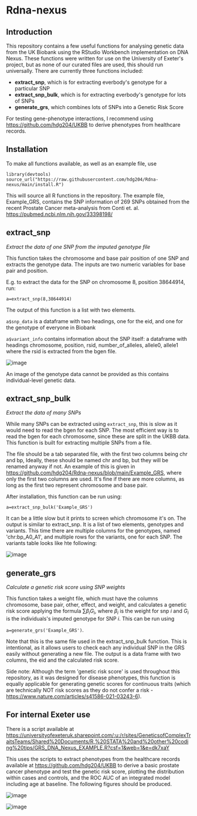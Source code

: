 # Rdna-nexus

## Introduction

This repository contains a few useful functions for analysing genetic data from the UK Biobank using the RStudio Workbench implementation on DNA Nexus. These functions were written for use on the University of Exeter's project, but as none of our curated files are used, this should run universally. There are currently three functions included:

* **extract_snp**, which is for extracting everbody's genotype for a particular SNP
* **extract_snp_bulk**, which is for extracting everbody's genotype for lots of SNPs
* **generate_grs**, which combines lots of SNPs into a Genetic Risk Score

For testing gene-phenotype interactions, I recommend using https://github.com/hdg204/UKBB to derive phenotypes from healthcare records.

## Installation

To make all functions available, as well as an example file, use
```
library(devtools)
source_url("https://raw.githubusercontent.com/hdg204/Rdna-nexus/main/install.R")
```

This will source all R functions in the repository. The example file, Example_GRS, contains the SNP information of 269 SNPs obtained from the recent Prostate Cancer meta-analysis from Conti et. al. https://pubmed.ncbi.nlm.nih.gov/33398198/

## extract_snp

*Extract the data of one SNP from the imputed genotype file*

This function takes the chromosome and base pair position of one SNP and extracts the genotype data. The inputs are two numeric variables for base pair and position.

E.g. to extract the data for the SNP on chromosome 8, position 38644914, run:

`a=extract_snp(8,38644914)`

The output of this function is a list with two elements.

`a$snp_data` is a dataframe with two headings, one for the eid, and one for the genotype of everyone in Biobank

`a$variant_info` contains information about the SNP itself: a dataframe with headings chromosome, position, rsid, number_of_alleles, allele0, allele1
where the rsid is extracted from the bgen file.

![image](https://user-images.githubusercontent.com/36624710/215060277-b734c84f-5708-4a3b-aa52-82957eb531c0.png)

An image of the genotype data cannot be provided as this contains individual-level genetic data.

## extract_snp_bulk

*Extract the data of many SNPs*

While many SNPs can be extracted using `extract_snp`, this is slow as it would need to read the bgen for each SNP. The most efficient way is to read the bgen for each chromosome, since these are split in the UKBB data. This function is built for extracting multiple SNPs from a file.

The file should be a tab separated file, with the first two columns being chr and bp, Ideally, these should be named chr and bp, but they will be renamed anyway if not. An example of this is given in https://github.com/hdg204/Rdna-nexus/blob/main/Example_GRS, where only the first two columns are used. It's fine if there are more columns, as long as the first two represent chromosome and base pair.

After installation, this function can be run using:

`a=extract_snp_bulk('Example_GRS')`

It can be a little slow but it prints to screen which chromosome it's on. The output is similar to extract_snp. It is a list of two elements, genotypes and variants. This time there are multiple columns for the genotypes, named 'chr:bp_A0_A1', and multiple rows for the variants, one for each SNP. The variants table looks like hte following:

![image](https://user-images.githubusercontent.com/36624710/215066013-9689fd7f-5bae-447e-b16b-407d88a91397.png)


## generate_grs

*Calculate a genetic risk score using SNP weights*

This function takes a weight file, which must have the columns chromosome, base pair, other, effect, and weight, and calculates a genetic risk score applying the formula $\sum \beta_{i}G_{i}$, where $\beta_i$ is the weight for snp $i$ and $G_i$ is the individuals's imputed genotype for SNP $i$. This can be run using

`a=generate_grs('Example_GRS')`.

Note that this is the same file used in the extract_snp_bulk function. This is intentional, as it allows users to check each any individual SNP in the GRS easily without generating a new file. The output is a data frame with two columns, the eid and the calculated risk score.

Side note: Although the term 'genetic risk score' is used throughout this repository, as it was designed for disease phenotypes, this function is equally applicable for generating genetic scores for continuous traits (which are technically NOT risk scores as they do not confer a risk - https://www.nature.com/articles/s41586-021-03243-6).

## For internal Exeter use

There is a script available at https://universityofexeteruk.sharepoint.com/:u:/r/sites/GeneticsofComplexTraitsTeams/Shared%20Documents/R,%20STATA%20and%20other%20coding%20tips/GRS_DNA_Nexus_EXAMPLE.R?csf=1&web=1&e=dk7xaY

This uses the scripts to extract phenotypes from the healthcare records available at https://github.com/hdg204/UKBB to derive a basic prostate cancer phenotype and test the genetic risk score, plotting the distribution within cases and controls, and the ROC AUC of an integrated model including age at baseline. The following figures should be produced.

![image](https://user-images.githubusercontent.com/36624710/215073173-33e98653-aaaa-4c8a-a914-21288927574b.png)

![image](https://user-images.githubusercontent.com/36624710/215073242-c4385ef3-ed3b-4b9f-a84d-6ca63216b260.png)


